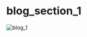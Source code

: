 # blog_section_1

![blog_1](https://user-images.githubusercontent.com/30311763/104121585-6f5b7880-5365-11eb-9d8f-21a975112071.jpg)
